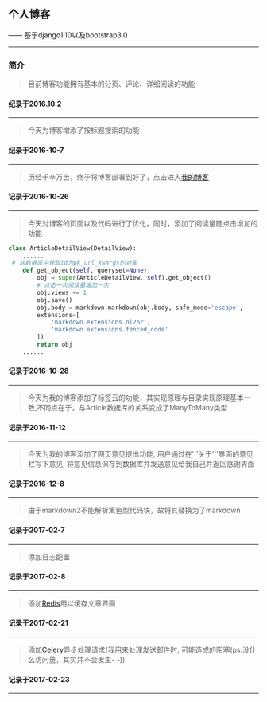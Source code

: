 ## 个人博客

—— 基于django1.10以及bootstrap3.0

----------
### 简介
> 目前博客功能拥有基本的分页、评论、详细阅读的功能
#### 纪录于2016.10.2

----------

>今天为博客增添了按标题搜索的功能
#### 纪录于2016-10-7

----------
>历经千辛万苦，终于将博客部署到好了，点击进入[我的博客][2]
#### 记录于2016-10-26

------------

>今天对博客的页面以及代码进行了优化，同时，添加了阅读量随点击增加的功能
```python
class ArticleDetailView(DetailView):
	......
 # 从数据库中获取id为pk_url_kwargs的对象
    def get_object(self, queryset=None):
        obj = super(ArticleDetailView, self).get_object()
        # 点击一次阅读量增加一次
        obj.views += 1
        obj.save()
        obj.body = markdown.markdown(obj.body, safe_mode='escape',
        extensions=[
            'markdown.extensions.nl2br',
            'markdown.extensions.fenced_code'
        ])
        return obj
	......
```
#### 记录于2016-10-28

------------

>今天为我的博客添加了标签云的功能，其实现原理与目录实现原理基本一致,不同点在于，与Article数据库的关系变成了ManyToMany类型
#### 记录于2016-11-12

------------

>今天为我的博客添加了网页意见提出功能, 用户通过在'''关于'''界面的意见栏写下意见, 将意见信息保存到数据库并发送意见给我自己并返回感谢界面
#### 记录于2016-12-8

------------

>由于markdown2不能解析篱笆型代码块，故将其替换为了markdown
#### 记录于2017-02-7

--------

>添加日志配置
#### 记录于2017-02-8

--------

>添加[Redis][4]用以缓存文章界面
#### 记录于2017-02-21

--------

>添加[Celery][3]异步处理请求(我用来处理发送邮件时, 可能造成的阻塞(ps.没什么访问量，其实并不会发生- -))
#### 记录于2017-02-23

--------

  [2]: http://182.254.129.224/
  [3]: http://docs.celeryproject.org/en/latest/index.html
  [4]: https://redis.io/
